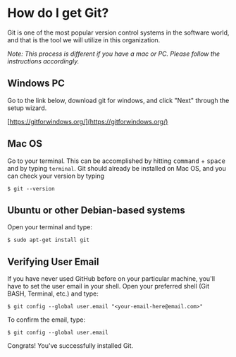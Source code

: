 # How do I get Git?
Git is one of the most popular version control systems in the software world, and that is the tool we will utilize in this organization.

*Note: This process is different if you have a mac or PC. Please follow the instructions accordingly.*
## Windows PC
Go to the link below, download git for windows, and click "Next" through the setup wizard.

[https://gitforwindows.org/](https://gitforwindows.org/)
## Mac OS
Go to your terminal. This can be accomplished by hitting <kbd>command</kbd> + <kbd>space</kbd> and by typing `terminal`. Git should already be installed on Mac OS, and you can check your version by typing

```shell
$ git --version
```
## Ubuntu or other Debian-based systems
Open your terminal and type:

```shell
$ sudo apt-get install git
```

## Verifying User Email

If you have never used GitHub before on your particular machine, you'll have to set the user email in your shell. Open your preferred shell (Git BASH, Terminal, etc.) and type:
```
$ git config --global user.email "<your-email-here@email.com>"
```

To confirm the email, type:
```
$ git config --global user.email
```

Congrats! You've successfully installed Git. 
